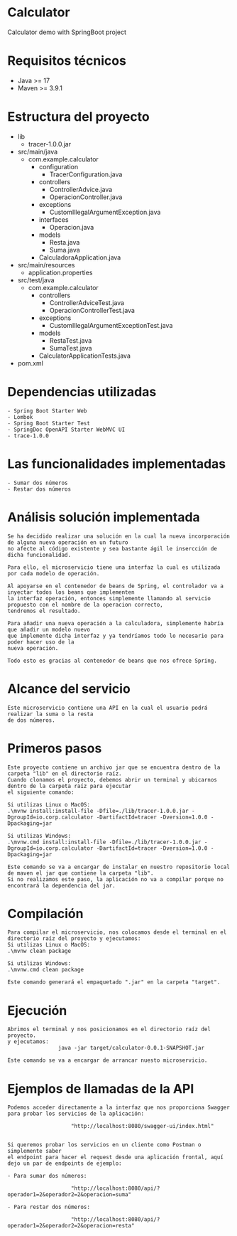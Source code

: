 # Calculator
Calculator demo with SpringBoot project

# Requisitos técnicos
- Java >= 17
- Maven >= 3.9.1

# Estructura del proyecto

- lib
	- tracer-1.0.0.jar
- src/main/java
  - com.example.calculator
	- configuration
	  - TracerConfiguration.java
    - controllers
      - ControllerAdvice.java
	  - OperacionController.java
    - exceptions
      - CustomIllegalArgumentException.java
    - interfaces
      - Operacion.java
    - models
      - Resta.java
	  - Suma.java
	- CalculadoraApplication.java
- src/main/resources
  - application.properties
- src/test/java
  - com.example.calculator
	- controllers
      - ControllerAdviceTest.java
	  - OperacionControllerTest.java
    - exceptions
      - CustomIllegalArgumentExceptionTest.java
	- models
	  - RestaTest.java
	  - SumaTest.java
	- CalculatorApplicationTests.java
- pom.xml


# Dependencias utilizadas
	- Spring Boot Starter Web
	- Lombok
	- Spring Boot Starter Test
	- SpringDoc OpenAPI Starter WebMVC UI
	- trace-1.0.0
	
	

# Las funcionalidades implementadas
	- Sumar dos números
	- Restar dos números

# Análisis solución implementada
	Se ha decidido realizar una solución en la cual la nueva incorporación de alguna nueva operación en un futuro
	no afecte al código existente y sea bastante ágil le insercción de dicha funcionalidad.
	
	Para ello, el microservicio tiene una interfaz la cual es utilizada por cada modelo de operación.
	
	Al apoyarse en el contenedor de beans de Spring, el controlador va a inyectar todos los beans que implementen
	la interfaz operación, entonces simplemente llamando al servicio propuesto con el nombre de la operacion correcto,
	tendremos el resultado.
	
	Para añadir una nueva operación a la calculadora, simplemente habría que añadir un modelo nuevo
	que implemente dicha interfaz y ya tendríamos todo lo necesario para poder hacer uso de la 
	nueva operación.
	
	Todo esto es gracias al contenedor de beans que nos ofrece Spring.
	

# Alcance del servicio
	Este microservicio contiene una API en la cual el usuario podrá realizar la suma o la resta
	de dos números.

# Primeros pasos
	Este proyecto contiene un archivo jar que se encuentra dentro de la carpeta "lib" en el directorio raíz.
	Cuando clonamos el proyecto, debemos abrir un terminal y ubicarnos dentro de la carpeta raíz para ejecutar
	el siguiente comando: 
	
	Si utilizas Linux o MacOS: 
	.\mvnw install:install-file -Dfile=./lib/tracer-1.0.0.jar -DgroupId=io.corp.calculator -DartifactId=tracer -Dversion=1.0.0 -Dpackaging=jar
	
	Si utilizas Windows:
	.\mvnw.cmd install:install-file -Dfile=./lib/tracer-1.0.0.jar -DgroupId=io.corp.calculator -DartifactId=tracer -Dversion=1.0.0 -Dpackaging=jar
	
	Este comando se va a encargar de instalar en nuestro repositorio local de maven el jar que contiene la carpeta "lib".
	Si no realizamos este paso, la aplicación no va a compilar porque no encontrará la dependencia del jar.
	
# Compilación
	Para compilar el microservicio, nos colocamos desde el terminal en el directorio raíz del proyecto y ejecutamos:
	Si utilizas Linux o MacOS: 
	.\mvnw clean package
	
	Si utilizas Windows:
	.\mvnw.cmd clean package
	
	Este comando generará el empaquetado ".jar" en la carpeta "target".

# Ejecución
	Abrimos el terminal y nos posicionamos en el directorio raíz del proyecto. 
	y ejecutamos:
					java -jar target/calculator-0.0.1-SNAPSHOT.jar
					
	Este comando se va a encargar de arrancar nuesto microservicio.
	

# Ejemplos de llamadas de la API
	Podemos acceder directamente a la interfaz que nos proporciona Swagger para probar los servicios de la aplicación:
					
						"http://localhost:8080/swagger-ui/index.html"
						
						
	Si queremos probar los servicios en un cliente como Postman o simplemente saber 
	el endpoint para hacer el request desde una aplicación frontal, aquí dejo un par de endpoints de ejemplo:
	
	- Para sumar dos números:
						
						"http://localhost:8080/api/?operador1=2&operador2=2&operacion=suma"
			
	- Para restar dos números:
			
						"http://localhost:8080/api/?operador1=2&operador2=2&operacion=resta"